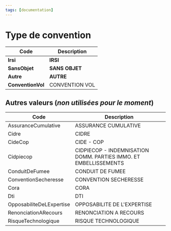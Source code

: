 ```yaml
---
tags: [documentation]
---
```


# Type de convention

| Code              | Description    |
| ----------------- | -------------- |
| **Irsi**          | **IRSI**       |
| **SansObjet**     | **SANS OBJET** |
| **Autre**         | **AUTRE**      |
| **ConventionVol** | CONVENTION VOL |

## Autres valeurs (_non utilisées pour le moment_)

| Code                     | Description                                                      |
| ------------------------ | ---------------------------------------------------------------- |
| AssuranceCumulative      | ASSURANCE CUMULATIVE                                             |
| Cidre                    | CIDRE                                                            |
| CideCop                  | CIDE - COP                                                       |
| Cidpiecop                | CIDPIECOP - INDEMNISATION DOMM. PARTIES IMMO. ET EMBELLISSEMENTS |
| ConduitDeFumee           | CONDUIT DE FUMEE                                                 |
| ConventionSecheresse     | CONVENTION SECHERESSE                                            |
| Cora                     | CORA                                                             |
| Dti                      | DTI                                                              |
| OpposabiliteDeLExpertise | OPPOSABILITE DE L'EXPERTISE                                      |
| RenonciationARecours     | RENONCIATION A RECOURS                                           |
| RisqueTechnologique      | RISQUE TECHNOLOGIQUE                                             |
